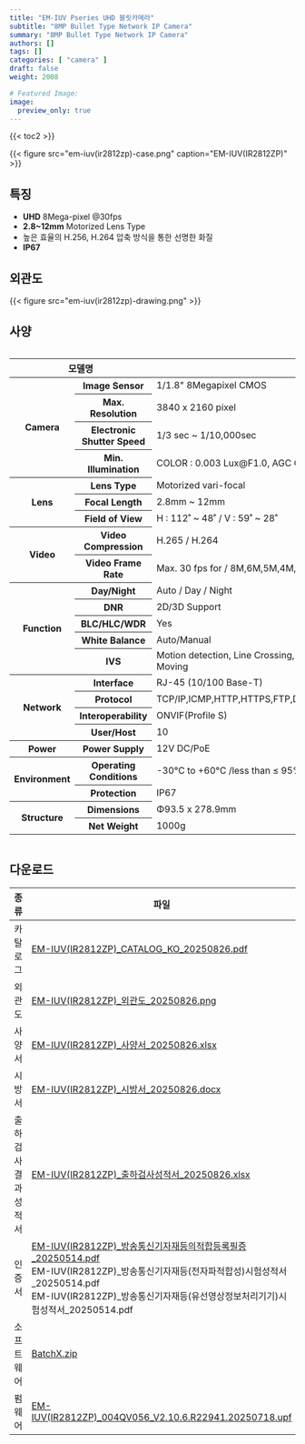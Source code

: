 ```yaml
---
title: "EM-IUV Pseries UHD 블릿카메라"
subtitle: "8MP Bullet Type Network IP Camera"
summary: "8MP Bullet Type Network IP Camera"
authors: []
tags: []
categories: [ "camera" ]
draft: false
weight: 2008

# Featured Image:
image:
  preview_only: true
---
```


{{< toc2 >}}

<div class="container">
<div class="row justify-content-center align-items-center">
<div class="col-sm-6">

{{< figure src="em-iuv(ir2812zp)-case.png" caption="EM-IUV(IR2812ZP)" >}}

</div>
</div>
</div>

<div class="container">
<div class="row justify-content-center">
<div class="col-sm-6 pl-0">

## 특징

- **UHD** 8Mega-pixel @30fps
- **2.8~12mm** Motorized Lens Type
- 높은 효율의 H.256, H.264 압축 방식을 통한 선명한 화질
- **IP67**


</div>
<div class="col-sm-6 pl-0">

## 외관도

{{< figure src="em-iuv(ir2812zp)-drawing.png" >}}

</div>
</div>
</div>

## 사양

<div style="overflow-x: auto">
<table class="spec">
<thead>
<tr>
<th colspan="2">모델명</th>
<th>EM-IUV(IR2812ZP)</th>
</tr>
</thead>
<tbody>
<tr>
<th rowspan="4">Camera</th>
<th>Image Sensor</th>
<td colspan="2">1/1.8" 8Megapixel CMOS</td>
</tr>
<tr>
<th>Max. Resolution</th>
<td colspan="2">3840 x 2160 pixel</td>
</tr>
<tr>
<th>Electronic Shutter Speed</th>
<td colspan="2">1/3 sec ~ 1/10,000sec</td>
</tr>
<tr>
<th>Min. Illumination</th>
<td colspan="2">COLOR : 0.003 Lux@F1.0, AGC ON ,B/W : 0 Lux with light</td>
</tr>
<tr>
<th rowspan="3">Lens</th>
<th>Lens Type</th>
<td colspan="2">Motorized vari-focal</td>
</tr>
<tr>
<th>Focal Length</th>
<td>2.8mm ~ 12mm</td>
</tr>
<tr>
<th>Field of View</th>
<td>H : 112˚ ~ 48˚ / V : 59˚ ~ 28˚</td>
</tr>
<tr>
<th rowspan="2">Video</th>
<th>Video Compression</th>
<td colspan="2">H.265 / H.264</td>
</tr>
<tr>
<th>Video Frame Rate</th>
<td colspan="2">Max. 30 fps for / 8M,6M,5M,4M,1080P,720P,D1,CIF</td>
</tr>
<th rowspan="5">Function</th>
<th>Day/Night</th>
<td colspan="2">Auto / Day / Night</td>
</tr>
<tr>
<th>DNR</th>
<td colspan="2">2D/3D Support</td>
</tr>
<tr>
<th>BLC/HLC/WDR</th>
<td colspan="2">Yes</td>
</tr>
<tr>
<th>White Balance</th>
<td colspan="2">Auto/Manual</td>
</tr>
<tr>
<th>IVS</th>
<td colspan="2">Motion detection, Line Crossing, Area Intrusion, Region Entrance, Region Exiting, Fast Moving</td>
</tr>
<th rowspan="4">Network</th>
<th>Interface</th>
<td colspan="2">RJ-45 (10/100 Base-T)</td>
</tr>
<tr>
<th>Protocol</th>
<td colspan="2">TCP/IP,ICMP,HTTP,HTTPS,FTP,DHCP,DNS,DDNS,RTP,RTSP,RTCP,NTP,IGMP,UPnP,SMTP</td>
</tr>
<tr>
<th>Interoperability</th>
<td colspan="2">ONVIF(Profile S)</td>
</tr>
<tr>
<th>User/Host</th>
<td colspan="2">10</td>
</tr>
<th>Power</th>
<th>Power Supply</th>
<td colspan="2">12V DC/PoE</td>
</tr>
<th rowspan="2">Environment</th>
<th>Operating Conditions</th>
<td colspan="2">-30°C to +60°C /less than ≤ 95% RH</td>
</tr>
<tr>
<th>Protection</th>
<td colspan="2">IP67</td>
</tr>
<th rowspan="2">Structure</th>
<th>Dimensions</th>
<td colspan="2">Φ93.5 x 278.9mm</td>
</tr>
<tr>
<th>Net Weight</th>
<td colspan="2">1000g</td>
</tr>
</tbody>
</table>
</div>

## 다운로드

종류 | 파일
---- | ----
카탈로그 | [EM-IUV(IR2812ZP)_CATALOG_KO_20250826.pdf](https://www.emstone.com/data/sales/ko/EM-IUV(IR2812ZP)_CATALOG_KO_20250826.pdf)
외관도 | [EM-IUV(IR2812ZP)_외관도_20250826.png](https://www.emstone.com/data/sales/ko/EM-IUV(IR2812ZP)_외관도_20250826.png)
사양서 | [EM-IUV(IR2812ZP)_사양서_20250826.xlsx](https://www.emstone.com/data/sales/ko/EM-IUV(IR2812ZP)_사양서_20250826.xlsx)
시방서 | [EM-IUV(IR2812ZP)_시방서_20250826.docx](https://www.emstone.com/data/sales/ko/EM-IUV(IR2812ZP)_시방서_20250826.docx)
출하검사 결과 성적서 | [EM-IUV(IR2812ZP)_출하검사성적서_20250826.xlsx](https://www.emstone.com/data/sales/ko/EM-IUV(IR2812ZP)_출하검사성적서_20250826.xlsx)
인증서 | [EM-IUV(IR2812ZP)_방송통신기자재등의적합등록필증_20250514.pdf](https://www.emstone.com/data/sales/ko/EM-IUV(IR2812ZP)_방송통신기자재등의적합등록필증_20250514.pdf)<br>EM-IUV(IR2812ZP)_방송통신기자재등(전자파적합성)시험성적서_20250514.pdf<br>EM-IUV(IR2812ZP)_방송통신기자재등(유선영상정보처리기기)시험성적서_20250514.pdf
소프트웨어 | [BatchX.zip](https://www.emstone.com/data/sales/ko/BatchX.zip)
펌웨어 | [EM-IUV(IR2812ZP)_004QV056_V2.10.6.R22941.20250718.upf](https://www.emstone.com/data/sales/ko/EM-IUV(IR2812ZP)_004QV056_V2.10.6.R22941.20250718.upf)
